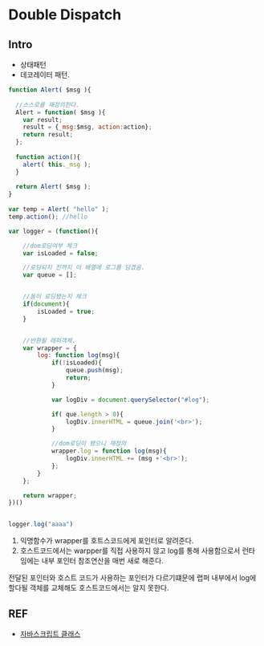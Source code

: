 # Double Dispatch

## Intro
- 상태패턴
- 데코레이터 패턴.


```js
function Alert( $msg ){
 
  //스스로를 재정의한다.
  Alert = function( $msg ){
    var result;
    result = {_msg:$msg, action:action};
    return result;
  };
 
  function action(){
    alert( this._msg );
  }
 
  return Alert( $msg );
}
 
var temp = Alert( "hello" );
temp.action(); //hello

```


```js
var logger = (function(){

    //dom로딩여부 체크
    var isLoaded = false;

    //로딩되지 전까지 이 배열에 로그를 담겠음.
    var queue = [];


    //돔이 로딩됐는지 체크
    if(document){
        isLoaded = true;
    }


    //반환될 래퍼객체.
    var wrapper = {
        log: function log(msg){
            if(!isLoaded){
                queue.push(msg);
                return;
            }

            var logDiv = document.querySelector("#log");

            if( que.length > 0){
                logDiv.innerHTML = queue.join('<br>');
            }

            //dom로딩이 됐으니 재정의
            wrapper.log = function log(msg){
                logDiv.innerHTML += (msg +'<br>');
            };
        }
    };

    return wrapper;
})()


logger.log("aaaa")
```

1. 익명함수가 wrapper를 호트스코드에게 포인터로 알려준다.
2. 호스트코드에서는 warpper를 직접 사용하지 않고 log를 통해 사용함으로서 런타임에는 내부 포인터 참조연산을 매번 새로 해준다.


전달된 포인터와 호스트 코드가 사용하는 포인터가 다르기떄문에 랩퍼 내부에서 log에 할다될 객체를 교체해도 호스트코드에서는 알지 못한다.


## REF 
- [자바스크립트 클래스](https://www.bsidesoft.com/?p=320#%25ec%259e%2590%25eb%25b0%2594%25ec%258a%25a4%25ed%2581%25ac%25eb%25a6%25bd%25ed%258a%25b8-%25eb%25aa%25a8%25eb%2593%2588)